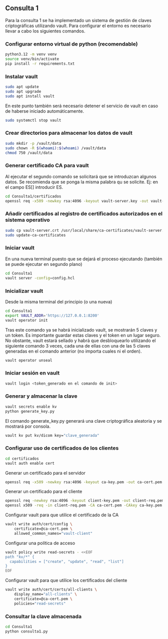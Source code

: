 ## Consulta 1
Para la consulta 1 se ha implementado un sistema de gestión de claves criptográficas utilizando vault. Para configurar el entorno es necesario llevar a cabo los siguientes comandos.

### Configurar entorno virtual de python (recomendable)
```bash
python3.12 -m venv venv
source venv/bin/activate
pip install -r requirements.txt
```

### Instalar vault
```bash
sudo apt update
sudo apt upgrade
sudo apt install vault
```

En este punto también será necesario detener el servicio de vault en caso de haberse iniciado automáticamente.
```bash
sudo systemctl stop vault
```

### Crear directorios para almacenar los datos de vault
```bash
sudo mkdir -p /vault/data
sudo chown -R $(whoami):$(whoami) /vault/data
chmod 750 /vault/data
```

### Generar certificado CA para vault
Al ejecutar el segundo comando se solicitará que se introduzcan algunos datos. Se recomienda que se ponga la misma palabra qu se solicite. Ej: en el campo ES[] introducir ES.
```bash
cd Consulta1/certificados
openssl req -x509 -newkey rsa:4096 -keyout vault-server.key -out vault-server.crt -days 365 -nodes -config ../openssl.cnf
```

### Añadir certificados al registro de certificados autorizados en el sistema operativo
```bash
sudo cp vault-server.crt /usr/local/share/ca-certificates/vault-server.crt
sudo update-ca-certificates
```

### Iniciar vault
En una nueva terminal puesto que se dejará el proceso ejecutando (también se puede ejecutar en segundo plano)
```bash
cd Consulta1
vault server -config=config.hcl
```

### Inicializar vault
Desde la misma terminal del principio (o una nueva)
```bash
cd Consulta1
export VAULT_ADDR='https://127.0.0.1:8200'
vault operator init
```
Tras este comando ya se habrá inicializado vault, se mostrarán 5 claves y un token. Es importante guardar estas claves y el token en un lugar seguro. No obstante, vault estará sellado y habrá que desbloquearlo utilizando el siguiente comando 3 veces, cada una de ellas con una de las 5 claves generadas en el comando anterior (no importa cuales ni el orden).
```bash
vault operator unseal
```

### Iniciar sesión en vault
```bash
vault login <token_generado en el comando de init>
```

### Generar y almacenar la clave
```bash
vault secrets enable kv
python generate_key.py
```
El comando generate_key.py generará una clave criptográfica aleatoria y se mostrará por consola.
```bash
vault kv put kv/dicom key="clave_generada"
```

### Configurar uso de certificados de los clientes
```bash
cd certificados
vault auth enable cert
```
Generar un certificado para el servidor
```bash
openssl req -x509 -newkey rsa:4096 -keyout ca-key.pem -out ca-cert.pem -days 365 -nodes -subj "/CN=Vault CA"
```
Generar un certificado para el cliente
```bash
openssl req -newkey rsa:4096 -keyout client-key.pem -out client-req.pem -nodes -subj "/CN=vault-client"
openssl x509 -req -in client-req.pem -CA ca-cert.pem -CAkey ca-key.pem -CAcreateserial -out client-cert.pem -days 365
```
Configurar vault para que utilice el certificado de la CA
```bash
vault write auth/cert/config \
    certificate=@ca-cert.pem \
    allowed_common_names="vault-client"
```
Configurar una política de acceso
```bash
vault policy write read-secrets - <<EOF
path "kv/*" {
  capabilities = ["create", "update", "read", "list"]
}
EOF
```
Configurar vault para que utilice los certificados del cliente
```bash
vault write auth/cert/certs/all-clients \
    display_name="all-clients" \
    certificate=@ca-cert.pem \
    policies="read-secrets"
```

### Consultar la clave almacenada
```bash
cd Consulta1
python consulta1.py
```
